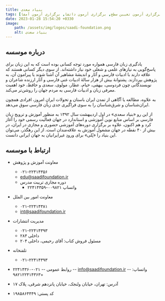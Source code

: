 ```yaml
---
title: بنیاد سعدی
tags: [آموزش زبان فارسی حضوری, آموزش زبان فارسی الکترونیکی همزمان, آموزش زبان فارسی الکترونیکی غیرهمزمان, آموزش روش تدریس حضوری, آموزش روش تدریس الکترونیکی همزمان, آموزش روش تدریس الکترونیکی غیرهمزمان, حمایت از پژوهش در حوزه آزفا, پیکره زبان‌آموز, تالیف کتاب, برگزاری آزمون تعیین سطح, برگزاری آزمون داتفا, برگزاری آزمون آمفا]
date: 2023-01-28 15:54:20 +0330
image: 
    path: /assets/img/logos/saadi-foundation.png
    alt: بنیاد سعدی
---
```


## درباره موسسه
یادگیری زبان فارسی همواره مورد توجه کسانی بوده است که به این زبان برای پاسخ‌گویی به نیازهای علمی و شغلی خود نیاز داشته‌اند. از سوی دیگر کسانی هستند که علاقه دارند با ادبیات فارسی و آثار و اندیشۀ مشاهیر آن آشنا شوند یا پیرامون آن، به پژوهش بپردازند. پشتوانۀ بیش از هزار سالۀ ادبیات غنی فارسی و آثار ارزنده شاعران و نویسندگانی چون فردوسی، بیهقی، خیام، عطار، مولوی، سعدی و حافظ، خود اهمیت معرفی زبان و ادبیات فارسی به مردم جهان را روشن‌تر می‌کند.

به علاوه، مطالعه یا آگاهی از تمدن ایران باستان و تحولات ایرانِ امروز، افرادی همچون ایران‌شناسان و شرق‌شناسان را به سوی فراگیری جدی زبان فارسی سوق می‌دهد.

از این رو «بنیاد سعدی» در اول اردیبهشت سال ۱۳۹۲ به منظور آموزش و ترویج زبان فارسی بر اساس منابع نوین آموزشی و استاندارد در جهان فعالیت رسمی خود را آغاز کرد و هم اکنون، علاوه بر برگزاری دوره‌های آموزشی حضوری و مجازی در ایران، در بیش از ۴۰ نقطه در جهان مشغول آموزش به علاقه‌مندان است. از این رهگذر، می‌توان این بنیاد را «پُلی» برای ورودِ غیرایرانیان به جهان ایرانی دانست.

## ارتباط با موسسه

- معاونت آموزش و پژوهش
    - ۰۲۱-۲۲۴۱۴۳۵۶
    - edu@saadifoundation.ir
    - دوره مجازی تربیت مدرس
        - واتساپ ۰۰۹۸۲۱-۲۲۴۱۴۳۵۹
- معاونت امور بین الملل
    - ۰۲۱-۲۲۴۱۴۳۸۱
    - int@saadifoundation.ir
- مدیریت انتشارات
    - ۰۲۱-۲۲۴۱۴۳۹۳
    - داخلی ۲۸۴
    - مسئول فروش کتاب: آقای رحیمی، داخلی ۲۰۴
- تلفنخانه
    - ۰۲۱-۲۲۴۱۴۳۹۳

- روابط عمومی
-- ۰۲۱-۲۲۴۱۴۳۶۰
-- info@saadifoundation.ir
-- واتساپ: +۹۸۲۱۲۲۴۱۴۳۶۳
 
- آدرس: تهران، خیابان ولنجک، خیابان پانزدهم شرقی، پلاک ۱۷
- کد پستی: ۱۹۸۵۸۶۴۴۴۹
